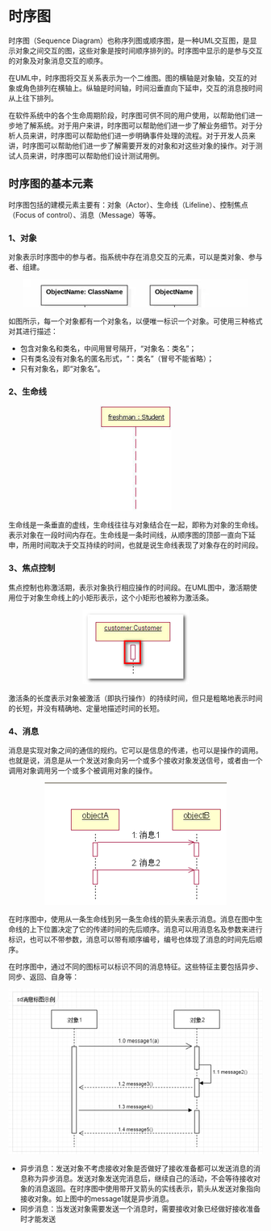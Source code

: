 # 时序图

时序图（Sequence Diagram）也称序列图或顺序图，是一种UML交互图，是显示对象之间交互的图，这些对象是按时间顺序排列的。时序图中显示的是参与交互的对象及对象消息交互的顺序。

在UML中，时序图将交互关系表示为一个二维图。图的横轴是对象轴，交互的对象或角色排列在横轴上。纵轴是时间轴，时间沿垂直向下延申，交互的消息按时间从上往下排列。

在软件系统中的各个生命周期阶段，时序图可供不同的用户使用，以帮助他们进一步地了解系统。对于用户来讲，时序图可以帮助他们进一步了解业务细节。对于分析人员来讲，时序图可以帮助他们进一步明确事件处理的流程。对于开发人员来讲，时序图可以帮助他们进一步了解需要开发的对象和对这些对象的操作。对于测试人员来讲，时序图可以帮助他们设计测试用例。

## 时序图的基本元素
时序图包括的建模元素主要有：对象（Actor）、生命线（Lifeline）、控制焦点（Focus of control）、消息（Message）等等。

### 1、对象

对象表示时序图中的参与者。指系统中存在消息交互的元素，可以是类对象、参与者、组建。

<div align="center">

![SequenceObject](https://raw.githubusercontent.com/XQLong/Logging/master/gitnote/2019/07/09/1562676245667-1562676245674.png)

</div>

如图所示，每一个对象都有一个对象名，以便唯一标识一个对象。可使用三种格式对其进行描述：

- 包含对象名和类名，中间用冒号隔开，“对象名：类名”；
- 只有类名没有对象名的匿名形式，“：类名”（冒号不能省略）；
- 只有对象名，即“对象名”。

### 2、生命线

<div align="center">

![title](https://raw.githubusercontent.com/XQLong/Logging/master/gitnote/2019/07/09/1562678953763-1562678953770.png)

</div>

生命线是一条垂直的虚线，生命线往往与对象结合在一起，即称为对象的生命线。表示对象在一段时间内存在。生命线是一条时间线，从顺序图的顶部一直向下延申，所用时间取决于交互持续的时间，也就是说生命线表现了对象存在的时间段。

### 3、焦点控制

焦点控制也称激活期，表示对象执行相应操作的时间段。在UML图中，激活期使用位于对象生命线上的小矩形表示，这个小矩形也被称为激活条。

<div align="center">

![title](https://raw.githubusercontent.com/XQLong/Logging/master/gitnote/2019/07/09/1562680000362-1562680000368.png)

</div>

激活条的长度表示对象被激活（即执行操作）的持续时间，但只是粗略地表示时间的长短，并没有精确地、定量地描述时间的长短。

### 4、消息

消息是实现对象之间的通信的规约。它可以是信息的传递，也可以是操作的调用。也就是说，消息是从一个发送对象向另一个或多个接收对象发送信号，或者由一个调用对象调用另一个或多个被调用对象的操作。

<div align="center">

![title](https://raw.githubusercontent.com/XQLong/Logging/master/gitnote/2019/07/09/1562680522391-1562680522397.png)

</div>

在时序图中，使用从一条生命线到另一条生命线的箭头来表示消息。消息在图中生命线的上下位置决定了它的传递时间的先后顺序。消息可以用消息名及参数来进行标识，也可以不带参数，消息可以带有顺序编号，编号也体现了消息的时间先后顺序。

在时序图中，通过不同的图标可以标识不同的消息特征。这些特征主要包括异步、同步、返回、自身等：

<div align="center">

![title](https://raw.githubusercontent.com/XQLong/Logging/master/gitnote/2019/07/09/1562682483964-1562682483969.png)

</div>

- 异步消息：发送对象不考虑接收对象是否做好了接收准备都可以发送消息的消息称为异步消息。发送对象发送完消息后，继续自己的活动，不会等待接收对象的消息返回。在时序图中使用带开叉箭头的实线表示，箭头从发送对象指向接收对象。如上图中的message1就是异步消息。
- 同步消息：当发送对象需要发送一个消息时，需要接收对象已经做好接收准备时才能发送

